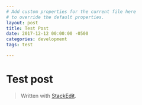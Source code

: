 ```yaml
---
# Add custom properties for the current file here
# to override the default properties.
layout: post
title: Test Post
date: 2017-12-12 00:00:00 -0500
categories: development
tags: test

---
```


<h1 id="test-post">Test post</h1>
<blockquote>
<p>Written with <a href="https://stackedit.io/">StackEdit</a>.</p>
</blockquote>

<!--stackedit_data:
eyJwcm9wZXJ0aWVzIjoiIyBBZGQgY3VzdG9tIHByb3BlcnRpZX
MgZm9yIHRoZSBjdXJyZW50IGZpbGUgaGVyZVxuIyB0byBvdmVy
cmlkZSB0aGUgZGVmYXVsdCBwcm9wZXJ0aWVzLlxubGF5b3V0Oi
Bwb3N0XG50aXRsZTogVGVzdCBQb3N0XG5kYXRlOiAyMDE3LTEy
LTEyIDAwOjAwOjAwIC0wNTAwXG5jYXRlZ29yaWVzOiBkZXZlbG
9wbWVudFxudGFnczogdGVzdFxuIiwiaGlzdG9yeSI6WzU3NzE2
MDQyMV19
-->